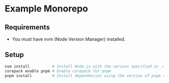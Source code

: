 # Example Monorepo

## Requirements

- You must have nvm (Node Version Manager) installed.

## Setup

```bash
nvm install          # Install Node.js with the version specified in .nvmrc
corepack enable pnpm # Enable corepack for pnpm
pnpm install         # Install dependencies using the version of pnpm specified in package.json#packageManager
```

